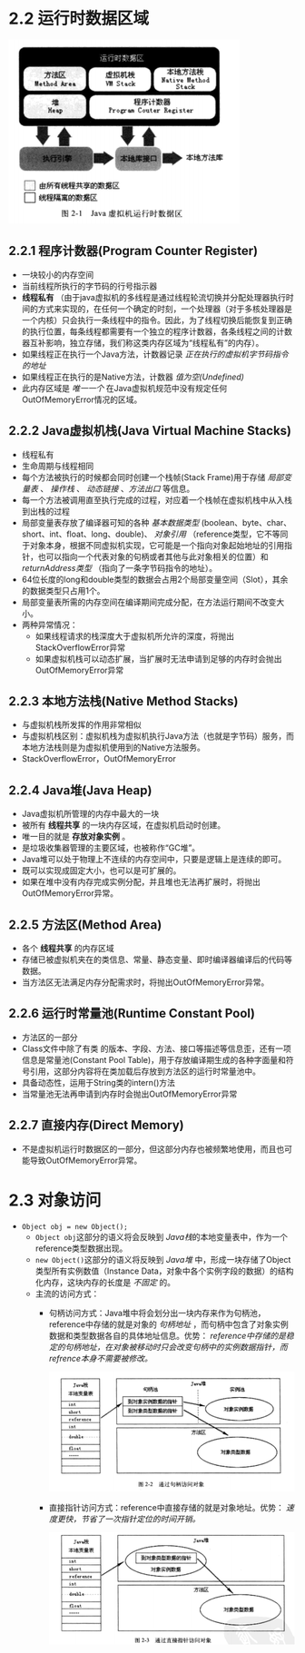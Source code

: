 # 2.2 运行时数据区域

![jvm-tu-2.1](/assets/jvm-tu-2.1.png)

## 2.2.1 程序计数器(Program Counter Register)

- 一块较小的内存空间
- 当前线程所执行的字节码的行号指示器
- **线程私有** （由于java虚拟机的多线程是通过线程轮流切换并分配处理器执行时间的方式来实现的，在任何一个确定的时刻，一个处理器（对于多核处理器是一个内核）只会执行一条线程中的指令。因此，为了线程切换后能恢复到正确的执行位置，每条线程都需要有一个独立的程序计数器，各条线程之间的计数器互补影响，独立存储，我们称这类内存区域为“线程私有”的内存）。
- 如果线程正在执行一个Java方法，计数器记录 *正在执行的虚拟机字节码指令的地址*
- 如果线程正在执行的是Native方法，计数器 *值为空(Undefined)*
- 此内存区域是 *唯一一个* 在Java虚拟机规范中没有规定任何OutOfMemoryError情况的区域。

## 2.2.2 Java虚拟机栈(Java Virtual Machine Stacks)

- 线程私有
- 生命周期与线程相同
- 每个方法被执行的时候都会同时创建一个栈帧(Stack Frame)用于存储 *局部变量表* 、 *操作栈* 、 *动态链接* 、*方法出口* 等信息。
- 每一个方法被调用直至执行完成的过程，对应着一个栈帧在虚拟机栈中从入栈到出栈的过程
- 局部变量表存放了编译器可知的各种 *基本数据类型* (boolean、byte、char、short、int、float、long、double)、 *对象引用* （reference类型，它不等同于对象本身，根据不同虚拟机实现，它可能是一个指向对象起始地址的引用指针，也可以指向一个代表对象的句柄或者其他与此对象相关的位置）和 *returnAddress类型* （指向了一条字节码指令的地址）。
- 64位长度的long和double类型的数据会占用2个局部变量空间（Slot），其余的数据类型只占用1个。
- 局部变量表所需的内存空间在编译期间完成分配，在方法运行期间不改变大小。
- 两种异常情况：
  - 如果线程请求的栈深度大于虚拟机所允许的深度，将抛出StackOverflowError异常
  - 如果虚拟机栈可以动态扩展，当扩展时无法申请到足够的内存时会抛出OutOfMemoryError异常

## 2.2.3 本地方法栈(Native Method Stacks)

- 与虚拟机栈所发挥的作用非常相似
- 与虚拟机栈区别：虚拟机栈为虚拟机执行Java方法（也就是字节码）服务，而本地方法栈则是为虚拟机使用到的Native方法服务。
- StackOverflowError，OutOfMemoryError

## 2.2.4 Java堆(Java Heap)

- Java虚拟机所管理的内存中最大的一块
- 被所有 **线程共享** 的一块内存区域，在虚拟机启动时创建。
- 唯一目的就是 **存放对象实例** 。
- 是垃圾收集器管理的主要区域，也被称作“GC堆”。
- Java堆可以处于物理上不连续的内存空间中，只要是逻辑上是连续的即可。
- 既可以实现成固定大小，也可以是可扩展的。
- 如果在堆中没有内存完成实例分配，并且堆也无法再扩展时，将抛出OutOfMemoryError异常。

## 2.2.5 方法区(Method Area)

- 各个 **线程共享** 的内存区域
- 存储已被虚拟机夹在的类信息、常量、静态变量、即时编译器编译后的代码等数据。
- 当方法区无法满足内存分配需求时，将抛出OutOfMemoryError异常。

## 2.2.6 运行时常量池(Runtime Constant Pool)

- 方法区的一部分
- Class文件中除了有类 的版本、字段、方法、接口等描述等信息歪，还有一项信息是常量池(Constant Pool Table)，用于存放编译期生成的各种字面量和符号引用，这部分内容将在类加载后存放到方法区的运行时常量池中。
- 具备动态性，运用于String类的intern()方法
- 当常量池无法再申请到内存时会抛出OutOfMemoryError异常

## 2.2.7 直接内存(Direct Memory)

- 不是虚拟机运行时数据区的一部分，但这部分内存也被频繁地使用，而且也可能导致OutOfMemoryError异常。

# 2.3 对象访问

- `Object obj = new Object();`
  - `Object obj`这部分的语义将会反映到 *Java栈*的本地变量表中，作为一个reference类型数据出现。
  - `new Object()`这部分的语义将反映到 *Java堆* 中，形成一块存储了Object类型所有实例数值（Instance Data，对象中各个实例字段的数据）的结构化内存，这块内存的长度是 *不固定* 的。
  - 主流的访问方式：
    - 句柄访问方式：Java堆中将会划分出一块内存来作为句柄池，reference中存储的就是对象的 *句柄地址* ，而句柄中包含了对象实例数据和类型数据各自的具体地址信息。优势： *reference中存储的是稳定的句柄地址，在对象被移动时只会改变句柄中的实例数据指针，而refrence本身不需要被修改。*

      ![jvm-tu-2.2](/assets/jvm-tu-2.2.png)

    - 直接指针访问方式：reference中直接存储的就是对象地址。优势： *速度更快，节省了一次指针定位的时间开销。*

      ![jvm-tu-2.3](/assets/jvm-tu-2.3.png)
